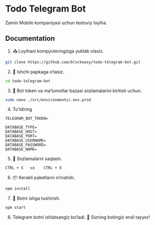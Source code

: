 
# Todo Telegram Bot

Zamin Mobile kompaniyasi uchun testoviy loyiha.




## Documentation

1) 📥 Loyihani kompyuteringizga yuklab olasiz.
```bash
git clone https://github.com/blvckeasy/todo-telegram-bot.git
```


2) 📂 Ishchi papkaga o‘tasiz.
```bash
cd todo-telegram-bot
```

3) 📝 Bot token va ma’lumotlar bazasi sozlamalarini kiritish uchun.
```bash
sudo nano ./src/environments/.env.prod
```

4) To'ldiring
```text
TELEGRAM_BOT_TOKEN=

DATABASE_TYPE=
DATABASE_HOST=
DATABASE_PORT=
DATABASE_USERNAME=
DATABASE_PASSWORD=
DATABASE_NAME=
```

5) 💾 Sozlamalarni saqlash.
```Keyboard
CTRL + S   va    CTRL + X 
```

6) 📦 Kerakli paketlarni o‘rnatish.
```bash
npm install
```

7) 🚀 Botni ishga tushirish.
```bash
npm start
```

8) Telegram botni ishlatsangiz bo‘ladi.
🤖 Sizning botingiz endi tayyor!